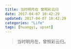 ```yaml
---
title: 当时明月在 曾照彩云归
date: 2017-04-07 10:42:29
updated: 2017-04-07 10:42:29
categories: "Life"
tags: [huangyi, upset]
---
```


<blockquote class="blockquote-center">
当时明月在，曾照彩云归。
</blockquote>

